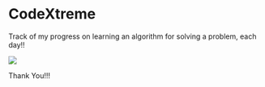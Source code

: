 # CodeXtreme


Track of my progress on learning an algorithm for solving a problem, each day!!

![](https://xtream-codes.com/images/logo.png)

Thank You!!!

